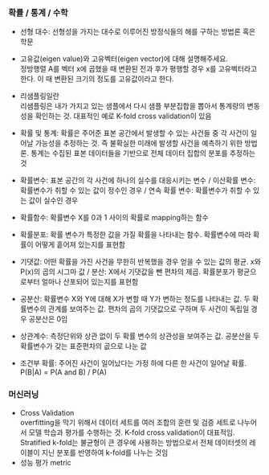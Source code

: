 ### 확률 / 통계 / 수학
- 선형 대수: 선형성을 가지는 대수로 이루어진 방정식들의 해를 구하는 방법론 혹은 학문
- 고유값(eigen value)와 고유벡터(eigen vector)에 대해 설명해주세요.  
정방행렬 A를 벡터 x에 곱했을 때 변환된 전과 후가 평행할 경우 x를 고유벡터라고 한다. 이 때 변환된 크기의 정도를 고유값이라고 한다.

- 리샘플링일란  
리샘플링은 내가 가지고 있는 샘플에서 다시 샘플 부분집합을 뽑아서 통계량의 변동성을 확인하는 것. 대표적인 예로 K-fold cross validation이 있음

- 확률 및 통계: 확률은 주어준 표본 공간에서 발생할 수 있는 사건들 중 각 사건이 일어날 가능성을 추정하는 것. 즉 불확실한 미래에 발생할 사건을 예측하기 위한 방법론. 통계는 수집된 표본 데이터들을 기반으로 전체 데이터 집합의 분포를 추정하는 것
- 확률변수: 표본 공간의 각 사건에 하나의 실수를 대응시키는 변수 / 이산확률 변수: 확률변수가 취할 수 있는 값이 정수인 경우 / 연속 확률 변수: 확률변수가 취할 수 있는 값이 실수인 경우
- 확률함수: 확률변수 X를 0과 1 사이의 확률로 mapping하는 함수
- 확률분포: 확률 변수가 특정한 값을 가질 확률을 나타내는 함수. 확률변수에 따라 확률이 어떻게 흩어져 있는지를 표현함
- 기댓값: 어떤 확률을 가진 사건을 무한히 반복했을 경우 얻을 수 있는 값의 평균. x와 P(x)의 곱의 시그마 값 / 분산: X에서 기댓값을 뺀 편차의 제곱. 확률분포가 평균으로부터 얼마나 산포되어 있는지를 표현함
- 공분산: 확률변수 X와 Y에 대해 X가 변할 때 Y가 변하는 정도를 나타내는 값. 두 확률변수의 관계를 보여주는 값. 편차의 곱의 기댓값으로 구하며 두 사건이 독립일 경우 공분산은 0임
- 상관계수: 측정단위와 상관 없이 두 확률 변수의 상관성을 보여주는 값. 공분산을 두 확률변수가 갖는 표준편차의 곲으로 나눈 값
- 조건부 확률: 주어진 사건이 일어났다는 가정 하에 다른 한 사건이 일어날 확률. P(B|A) = P(A and B) / P(A)

### 머신러닝
- Cross Validation  
overfitting을 막기 위해서 데이터 세트를 여러 조합의 훈련 및 검증 세트로 나누어서 모델 학습과 평가를 수행하는 것. K-fold cross validation이 대표적임. Stratified k-fold는 불균형이 큰 경우에 사용하는 방법으로서 전체 데이터셋의 레이블이 지닌 분포를 반영하여 k-fold를 나누는 것임
- 성능 평가 metric  

